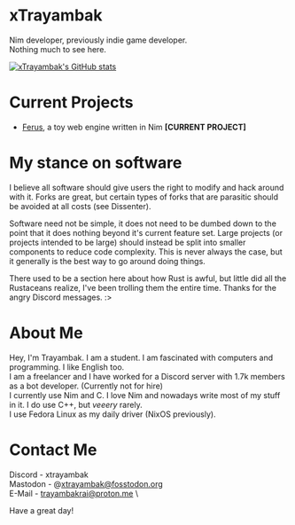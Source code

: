 # xTrayambak
Nim developer, previously indie game developer. \
Nothing much to see here.

[![xTrayambak's GitHub stats](https://github-readme-stats.vercel.app/api?username=xTrayambak)](https://github.com/xTrayambak/github-readme-stats)

# Current Projects
- [Ferus](https://github.com/ferus-web/ferus), a toy web engine written in Nim **[CURRENT PROJECT]**

# My stance on software
I believe all software should give users the right to modify and hack around with it. Forks are great, but certain types of forks that are parasitic should be avoided at all costs (see Dissenter).

Software need not be simple, it does not need to be dumbed down to the point that it does nothing beyond it's current feature set.
Large projects (or projects intended to be large) should instead be split into smaller components to reduce code complexity.
This is never always the case, but it generally is the best way to go around doing things.

There used to be a section here about how Rust is awful, but little did all the Rustaceans realize, I've been trolling them the entire time. Thanks for the angry Discord messages. :>

# About Me
Hey, I'm Trayambak. I am a student. I am fascinated with computers and programming. I like English too. \
I am a freelancer and I have worked for a Discord server with 1.7k members as a bot developer. (Currently not for hire) \
I currently use Nim and C. I love Nim and nowadays write most of my stuff in it. I do use C++, but *veeery* rarely. \
I use Fedora Linux as my daily driver (NixOS previously).

# Contact Me
Discord - xtrayambak \
Mastodon - @xtrayambak@fosstodon.org \
E-Mail - trayambakrai@proton.me \

Have a great day!
